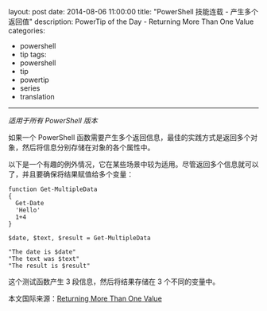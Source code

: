 ﻿layout: post
date: 2014-08-06 11:00:00
title: "PowerShell 技能连载 - 产生多个返回值"
description: PowerTip of the Day - Returning More Than One Value
categories:
- powershell
- tip
tags:
- powershell
- tip
- powertip
- series
- translation
---
_适用于所有 PowerShell 版本_

如果一个 PowerShell 函数需要产生多个返回信息，最佳的实践方式是返回多个对象，然后将信息分别存储在对象的各个属性中。

以下是一个有趣的例外情况，它在某些场景中较为适用。尽管返回多个信息就可以了，并且要确保将结果赋值给多个变量：

    function Get-MultipleData 
    {
      Get-Date
      'Hello'
      1+4
    }
    
    $date, $text, $result = Get-MultipleData
    
    "The date is $date"
    "The text was $text"
    "The result is $result"

这个测试函数产生 3 段信息，然后将结果存储在 3 个不同的变量中。

<!--more-->
本文国际来源：[Returning More Than One Value](http://powershell.com/cs/blogs/tips/archive/2014/08/06/returning-more-than-one-value.aspx)
